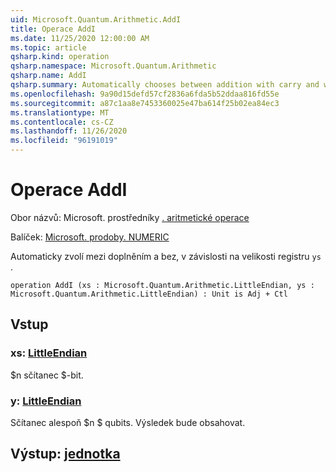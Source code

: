 ```yaml
---
uid: Microsoft.Quantum.Arithmetic.AddI
title: Operace AddI
ms.date: 11/25/2020 12:00:00 AM
ms.topic: article
qsharp.kind: operation
qsharp.namespace: Microsoft.Quantum.Arithmetic
qsharp.name: AddI
qsharp.summary: Automatically chooses between addition with carry and without, depending on the register size of `ys`.
ms.openlocfilehash: 9a90d15defd57cf2836a6fda5b52ddaa816fd55e
ms.sourcegitcommit: a87c1aa8e7453360025e47ba614f25b02ea84ec3
ms.translationtype: MT
ms.contentlocale: cs-CZ
ms.lasthandoff: 11/26/2020
ms.locfileid: "96191019"
---
```

# <a name="addi-operation"></a>Operace AddI

Obor názvů: Microsoft. prostředníky [. aritmetické operace](xref:Microsoft.Quantum.Arithmetic)

Balíček: [Microsoft. prodoby. NUMERIC](https://nuget.org/packages/Microsoft.Quantum.Numerics)


Automaticky zvolí mezi doplněním a bez, v závislosti na velikosti registru `ys` .

```qsharp
operation AddI (xs : Microsoft.Quantum.Arithmetic.LittleEndian, ys : Microsoft.Quantum.Arithmetic.LittleEndian) : Unit is Adj + Ctl
```


## <a name="input"></a>Vstup

### <a name="xs--littleendian"></a>xs: [LittleEndian](xref:Microsoft.Quantum.Arithmetic.LittleEndian)

$n sčítanec $-bit.


### <a name="ys--littleendian"></a>y: [LittleEndian](xref:Microsoft.Quantum.Arithmetic.LittleEndian)

Sčítanec alespoň $n $ qubits. Výsledek bude obsahovat.



## <a name="output--unit"></a>Výstup: [jednotka](xref:microsoft.quantum.lang-ref.unit)

